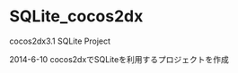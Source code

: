 SQLite_cocos2dx
===============

cocos2dx3.1 SQLite Project 

2014-6-10 cocos2dxでSQLiteを利用するプロジェクトを作成
